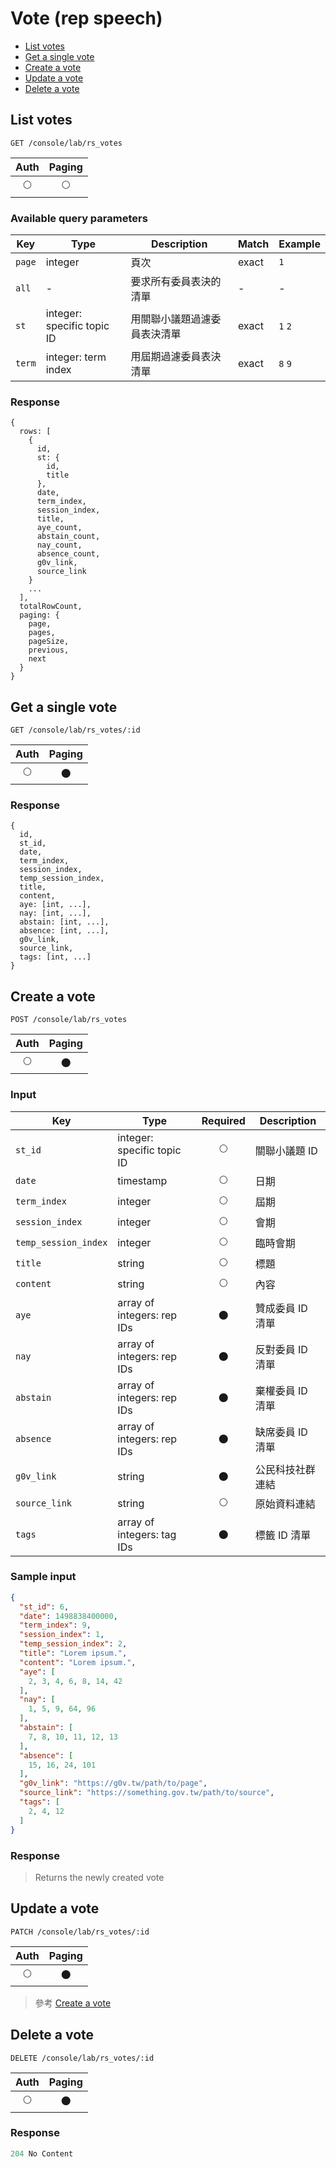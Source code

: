 # Vote (rep speech)

- [List votes](#list-votes)
- [Get a single vote](#get-a-single-vote)
- [Create a vote](#create-a-vote)
- [Update a vote](#update-a-vote)
- [Delete a vote](#delete-a-vote)

## List votes
```
GET /console/lab/rs_votes
```

| Auth | Paging |
| :---: | :---: |
| 🌕 | 🌕 |

### Available query parameters

| Key | Type | Description | Match | Example |
| --- | --- | --- | --- | --- |
| `page` | integer | 頁次 | exact | `1` |
| `all` | - | 要求所有委員表決的清單 | - | - |
| `st` | integer: specific topic ID | 用關聯小議題過濾委員表決清單 | exact | `1` `2` |
| `term` | integer: term index | 用屆期過濾委員表決清單 | exact | `8` `9` |

### Response
```
{
  rows: [
    {
      id,
      st: {
        id,
        title
      },
      date,
      term_index,
      session_index,
      title,
      aye_count,
      abstain_count,
      nay_count,
      absence_count,
      g0v_link,
      source_link
    }
    ...
  ],
  totalRowCount,
  paging: {
    page,
    pages,
    pageSize,
    previous,
    next
  }
}
```

## Get a single vote
```
GET /console/lab/rs_votes/:id
```

| Auth | Paging |
| :---: | :---: |
| 🌕 | 🌑 |

### Response
```
{
  id,
  st_id,
  date,
  term_index,
  session_index,
  temp_session_index,
  title,
  content,
  aye: [int, ...],
  nay: [int, ...],
  abstain: [int, ...],
  absence: [int, ...],
  g0v_link,
  source_link,
  tags: [int, ...]
}
```

## Create a vote
```
POST /console/lab/rs_votes
```

| Auth | Paging |
| :---: | :---: |
| 🌕 | 🌑 |

### Input

| Key | Type | Required | Description |
| --- | --- | :---: | --- |
| `st_id` | integer: specific topic ID | 🌕 | 關聯小議題 ID |
| `date` | timestamp | 🌕 | 日期 |
| `term_index` | integer | 🌕 | 屆期 |
| `session_index` | integer | 🌕 | 會期 |
| `temp_session_index` | integer | 🌕 | 臨時會期 |
| `title` | string | 🌕 | 標題 |
| `content` | string | 🌕 | 內容 |
| `aye` | array of integers: rep IDs | 🌑 | 贊成委員 ID 清單 |
| `nay` | array of integers: rep IDs | 🌑 | 反對委員 ID 清單 |
| `abstain` | array of integers: rep IDs | 🌑 | 棄權委員 ID 清單 |
| `absence` | array of integers: rep IDs | 🌑 | 缺席委員 ID 清單 |
| `g0v_link` | string | 🌑 | 公民科技社群連結 |
| `source_link` | string | 🌕 | 原始資料連結 |
| `tags` | array of integers: tag IDs | 🌑 | 標籤 ID 清單 |

### Sample input
```json
{
  "st_id": 6,
  "date": 1498838400000,
  "term_index": 9,
  "session_index": 1,
  "temp_session_index": 2,
  "title": "Lorem ipsum.",
  "content": "Lorem ipsum.",
  "aye": [
    2, 3, 4, 6, 8, 14, 42
  ],
  "nay": [
    1, 5, 9, 64, 96
  ],
  "abstain": [
    7, 8, 10, 11, 12, 13
  ],
  "absence": [
    15, 16, 24, 101
  ],
  "g0v_link": "https://g0v.tw/path/to/page",
  "source_link": "https://something.gov.tw/path/to/source",
  "tags": [
    2, 4, 12
  ]
}
```

### Response
> Returns the newly created vote

## Update a vote
```
PATCH /console/lab/rs_votes/:id
```

| Auth | Paging |
| :---: | :---: |
| 🌕 | 🌑 |

> 參考 [Create a vote](#create-a-vote)

## Delete a vote
```
DELETE /console/lab/rs_votes/:id
```

| Auth | Paging |
| :---: | :---: |
| 🌕 | 🌑 |

### Response
```javascript
204 No Content
```
